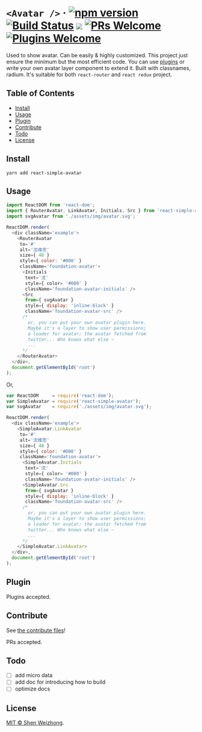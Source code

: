 # `<Avatar />` &middot;  [![npm version](https://img.shields.io/npm/v/react-simple-avatar.svg?style=flat)](https://www.npmjs.com/package/react-simple-avatar)&nbsp;[![Build Status](https://travis-ci.org/iTonyYo/react-simple-avatar.svg?branch=master)](https://travis-ci.org/iTonyYo/react-simple-avatar)&nbsp;[![](https://img.shields.io/npm/dm/react-simple-avatar.svg)](https://www.npmjs.com/package/react-simple-avatar)&nbsp;[![PRs Welcome](https://img.shields.io/badge/PRs-welcome-brightgreen.svg)](#contribute)&nbsp;[![Plugins Welcome](https://img.shields.io/badge/Plugins-welcome-brightgreen.svg)](#plugin)

Used to show avatar. Can be easily & highly customized. This project just ensure the minimum but the most efficient code. You can use [plugins](#plugin) or write your own avatar layer component to extend it. Built with classnames, radium. It's suitable for both `react-router` and `react redux` project.

## Table of Contents

- [Install](#install)
- [Usage](#usage)
- [Plugin](#plugin)
- [Contribute](#contribute)
- [Todo](#todo)
- [License](#license)

## Install

```shell
yarn add react-simple-avatar
```

## Usage

```javascript
import ReactDOM from 'react-dom';
import { RouterAvatar, LinkAvatar, Initials, Src } from 'react-simple-avatar';
import svgAvatar from './assets/img/avatar.svg';

ReactDOM.render(
  <div className='example'>
    <RouterAvatar
     to='#'
     alt='沈维忠'
     size={ 48 }
     style={ color: '#000' }
     className='foundation-avatar'>
      <Initials
       text='沈'
       style={ color= '#000' }
       className='foundation-avatar-initials' />
      <Src
       from={ svgAvatar }
       style={ display: 'inline-block' }
       className='foundation-avatar-src' />
      /*
        or, you can put your own avatar plugin here.
        Maybe it's a layer to show user permissions;
        a loader for avatar; the avatar fetched from
        twitter... Who knows what else ~
        ...
      */
    </RouterAvatar>
  </div>,
  document.getElementById('root')
);
```

Or,

```javascript
var ReactDOM     = require('react-dom');
var SimpleAvatar = require('react-simple-avatar');
var svgAvatar    = require('./assets/img/avatar.svg');

ReactDOM.render(
  <div className='example'>
    <SimpleAvatar.LinkAvatar
     to='#'
     alt='沈维忠'
     size={ 48 }
     style={ color: '#000' }
     className='foundation-avatar'>
      <SimpleAvatar.Initials
       text='沈'
       style={ color= '#000' }
       className='foundation-avatar-initials' />
      <SimpleAvatar.Src
       from={ svgAvatar }
       style={ display: 'inline-block' }
       className='foundation-avatar-src' />
      /*
        or, you can put your own avatar plugin here.
        Maybe it's a layer to show user permissions;
        a loader for avatar; the avatar fetched from
        twitter... Who knows what else ~
        ...
      */
    </SimpleAvatar.LinkAvatar>
  </div>,
  document.getElementById('root')
);
```

## Plugin

Plugins accepted.

## Contribute

See [the contribute files](https://github.com/iTonyYo/react-simple-avatar/tree/master/.github)!

PRs accepted.

## Todo

- [ ] add micro data
- [ ] add doc for introducing how to build
- [ ] optimize docs

## License

[MIT © Shen Weizhong](https://github.com/iTonyYo/react-simple-avatar/blob/master/LICENSE).
